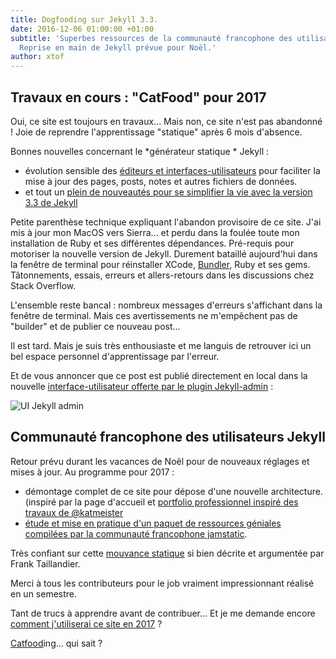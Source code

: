 ```yaml
---
title: Dogfooding sur Jekyll 3.3.
date: 2016-12-06 01:00:00 +01:00
subtitle: 'Superbes ressources de la communauté francophone des utilisateurs de sites statiques.
  Reprise en main de Jekyll prévue pour Noël.'
author: xtof
---
```


## Travaux en cours  : "CatFood" pour 2017 

Oui, ce site est toujours en travaux... Mais non, ce site n'est pas abandonné ! Joie de reprendre l'apprentissage "statique" après 6 mois d'absence. 

Bonnes nouvelles concernant le *générateur statique * Jekyll :  
- évolution sensible des [éditeurs et interfaces-utilisateurs](https://github.com/planetjekyll/awesome-jekyll-editors)  pour faciliter la mise à jour des pages, posts, notes et autres fichiers de données.
- et tout un [plein de nouveautés pour se simplifier la vie avec la version 3.3 de Jekyll](http://jekyll-fr.org/2016/10/07/jekyll-3-3-est-dispo/) 

Petite parenthèse technique expliquant l'abandon provisoire de ce site. J'ai mis à jour mon MacOS vers Sierra... et perdu dans la foulée toute mon installation de Ruby et ses différentes dépendances. Pré-requis pour motoriser la nouvelle version de Jekyll. Durement bataillé aujourd'hui dans la fenêtre de terminal pour réinstaller XCode, [Bundler](http://bundler.io/), Ruby et ses gems. Tâtonnements, essais, erreurs et allers-retours dans les discussions chez Stack Overflow.

L'ensemble reste bancal : nombreux messages d'erreurs s'affichant dans la fenêtre de terminal. Mais ces avertissements ne m'empêchent pas de "builder" et de publier ce nouveau post...

Il est tard. Mais je suis très enthousiaste et me languis de retrouver ici un bel espace personnel d'apprentissage par l'erreur. 

Et de vous annoncer que ce post est publié directement en local dans la nouvelle [interface-utilisateur offerte par le plugin Jekyll-admin](https://github.com/jekyll/jekyll-admin)  :

![UI Jekyll admin](/img/UI-jekyll-admin-2016-12.png)


## Communauté francophone des utilisateurs Jekyll

Retour prévu durant les vacances de Noël pour de nouveaux réglages et mises à jour. Au programme pour 2017 : 

- démontage complet de ce site pour dépose d'une nouvelle architecture. (inspiré par la page d'accueil et [portfolio professionnel inspiré des travaux de @katmeister](http://jekyll-fr.org/2016/11/10/designer-un-portfolio-avec-jekyll/.)
- [étude et mise en pratique  d'un paquet de ressources géniales compilées par la communauté francophone jamstatic](https://jamstatic.fr/).  

Très confiant sur cette [mouvance statique](https://frank.taillandier.me/2016/03/08/les-gestionnaires-de-contenu-statique/) si bien décrite et argumentée par Frank Taillandier.  

Merci à tous les contributeurs pour le job vraiment impressionnant réalisé en un semestre. 

Tant de trucs à apprendre avant de contribuer... Et je me demande encore [comment j'utiliserai ce site en 2017](https://mademistakes.com/articles/using-jekyll-2016/) ?

[Catfood](http://katfukui.com/my-site/product/2016/01/19/cat-food-delivery.html)ing... qui sait ?